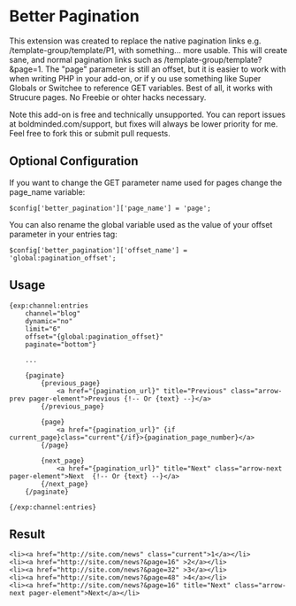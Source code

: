 # Better Pagination

This extension was created to replace the native pagination links e.g. /template-group/template/P1, with something... more usable. This will create sane, and normal pagination links such as /template-group/template?&page=1. The "page" parameter is still an offset, but it is easier to work with when writing PHP in your add-on, or if y ou use something like Super Globals or Switchee to reference GET variables. Best of all, it works with Strucure pages. No Freebie or ohter hacks necessary.

Note this add-on is free and technically unsupported. You can report issues at boldminded.com/support, but fixes will always be lower priority for me. Feel free to fork this or submit pull requests.

## Optional Configuration

If you want to change the GET parameter name used for pages change the page_name variable:

	$config['better_pagination']['page_name'] = 'page';

You can also rename the global variable used as the value of your offset parameter in your entries tag:

	$config['better_pagination']['offset_name'] = 'global:pagination_offset';

## Usage

	{exp:channel:entries
        channel="blog" 
        dynamic="no"
        limit="6"
        offset="{global:pagination_offset}"
        paginate="bottom"}
    
        ...

        {paginate}
            {previous_page}
                <a href="{pagination_url}" title="Previous" class="arrow-prev pager-element">Previous {!-- Or {text} --}</a>
            {/previous_page}
            
            {page}
                <a href="{pagination_url}" {if current_page}class="current"{/if}>{pagination_page_number}</a>
            {/page}
        
            {next_page}
                <a href="{pagination_url}" title="Next" class="arrow-next pager-element">Next  {!-- Or {text} --}</a>
            {/next_page}
        {/paginate}

    {/exp:channel:entries}

## Result

	<li><a href="http://site.com/news" class="current">1</a></li>
	<li><a href="http://site.com/news?&page=16" >2</a></li>
	<li><a href="http://site.com/news?&page=32" >3</a></li>
	<li><a href="http://site.com/news?&page=48" >4</a></li>
	<li><a href="http://site.com/news?&page=16" title="Next" class="arrow-next pager-element">Next</a></li>